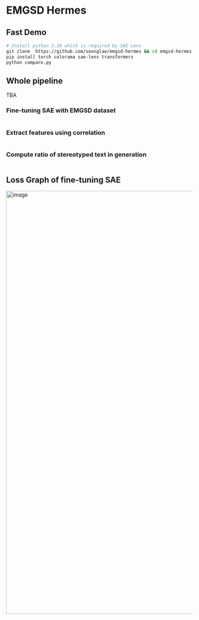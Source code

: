 # EMGSD Hermes
## Fast Demo
```bash
# Install python 3.10 which is required by SAE-Lens
⁠⁠⁠git clone ⁠ https://github.com/seonglae/emgsd-hermes && cd emgsd-hermes
p⁠ip install torch colorama sae-lens transformers
python compare.py
```

## Whole pipeline
TBA
### Fine-tuning SAE with EMGSD dataset 
```bash

```
### Extract features using correlation
```bash

```
### Compute ratio of stereotyped text in generation

```bash
```


## Loss Graph of fine-tuning SAE
<img width="1141" alt="image" src="https://github.com/user-attachments/assets/20ba51ae-7f58-4f11-af5c-5a9eaa2cd0da">
